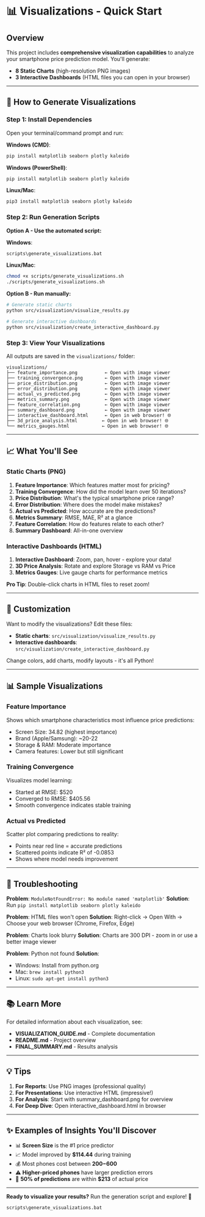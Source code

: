 # 📊 Visualizations - Quick Start

## Overview

This project includes **comprehensive visualization capabilities** to analyze your smartphone price prediction model. You'll generate:

- **8 Static Charts** (high-resolution PNG images)
- **3 Interactive Dashboards** (HTML files you can open in your browser)

---

## 🚀 How to Generate Visualizations

### Step 1: Install Dependencies

Open your terminal/command prompt and run:

**Windows (CMD)**:

```cmd
pip install matplotlib seaborn plotly kaleido
```

**Windows (PowerShell)**:

```powershell
pip install matplotlib seaborn plotly kaleido
```

**Linux/Mac**:

```bash
pip3 install matplotlib seaborn plotly kaleido
```

### Step 2: Run Generation Scripts

**Option A - Use the automated script:**

**Windows**:

```cmd
scripts\generate_visualizations.bat
```

**Linux/Mac**:

```bash
chmod +x scripts/generate_visualizations.sh
./scripts/generate_visualizations.sh
```

**Option B - Run manually:**

```bash
# Generate static charts
python src/visualization/visualize_results.py

# Generate interactive dashboards
python src/visualization/create_interactive_dashboard.py
```

### Step 3: View Your Visualizations

All outputs are saved in the `visualizations/` folder:

```
visualizations/
├── feature_importance.png          ← Open with image viewer
├── training_convergence.png        ← Open with image viewer
├── price_distribution.png          ← Open with image viewer
├── error_distribution.png          ← Open with image viewer
├── actual_vs_predicted.png         ← Open with image viewer
├── metrics_summary.png             ← Open with image viewer
├── feature_correlation.png         ← Open with image viewer
├── summary_dashboard.png           ← Open with image viewer
├── interactive_dashboard.html      ← Open in web browser! 🌐
├── 3d_price_analysis.html         ← Open in web browser! 🌐
└── metrics_gauges.html            ← Open in web browser! 🌐
```

---

## 📈 What You'll See

### Static Charts (PNG)

1. **Feature Importance**: Which features matter most for pricing?
2. **Training Convergence**: How did the model learn over 50 iterations?
3. **Price Distribution**: What's the typical smartphone price range?
4. **Error Distribution**: Where does the model make mistakes?
5. **Actual vs Predicted**: How accurate are the predictions?
6. **Metrics Summary**: RMSE, MAE, R² at a glance
7. **Feature Correlation**: How do features relate to each other?
8. **Summary Dashboard**: All-in-one overview

### Interactive Dashboards (HTML)

1. **Interactive Dashboard**: Zoom, pan, hover - explore your data!
2. **3D Price Analysis**: Rotate and explore Storage vs RAM vs Price
3. **Metrics Gauges**: Live gauge charts for performance metrics

**Pro Tip**: Double-click charts in HTML files to reset zoom!

---

## 🎨 Customization

Want to modify the visualizations? Edit these files:

- **Static charts**: `src/visualization/visualize_results.py`
- **Interactive dashboards**: `src/visualization/create_interactive_dashboard.py`

Change colors, add charts, modify layouts - it's all Python!

---

## 📊 Sample Visualizations

### Feature Importance

Shows which smartphone characteristics most influence price predictions:

- Screen Size: 34.82 (highest importance)
- Brand (Apple/Samsung): ~20-22
- Storage & RAM: Moderate importance
- Camera features: Lower but still significant

### Training Convergence

Visualizes model learning:

- Started at RMSE: $520
- Converged to RMSE: $405.56
- Smooth convergence indicates stable training

### Actual vs Predicted

Scatter plot comparing predictions to reality:

- Points near red line = accurate predictions
- Scattered points indicate R² of -0.0853
- Shows where model needs improvement

---

## 🐛 Troubleshooting

**Problem**: `ModuleNotFoundError: No module named 'matplotlib'`
**Solution**: Run `pip install matplotlib seaborn plotly kaleido`

**Problem**: HTML files won't open
**Solution**: Right-click → Open With → Choose your web browser (Chrome, Firefox, Edge)

**Problem**: Charts look blurry
**Solution**: Charts are 300 DPI - zoom in or use a better image viewer

**Problem**: Python not found
**Solution**:

- Windows: Install from python.org
- Mac: `brew install python3`
- Linux: `sudo apt-get install python3`

---

## 📚 Learn More

For detailed information about each visualization, see:

- **VISUALIZATION_GUIDE.md** - Complete documentation
- **README.md** - Project overview
- **FINAL_SUMMARY.md** - Results analysis

---

## 💡 Tips

1. **For Reports**: Use PNG images (professional quality)
2. **For Presentations**: Use interactive HTML (impressive!)
3. **For Analysis**: Start with summary_dashboard.png for overview
4. **For Deep Dive**: Open interactive_dashboard.html in browser

---

## ✨ Examples of Insights You'll Discover

- 📊 **Screen Size** is the #1 price predictor
- 📈 Model improved by **$114.44** during training
- 💰 Most phones cost between **$200-$600**
- ⚠️ **Higher-priced phones** have larger prediction errors
- 🔄 **50% of predictions** are within **$213** of actual price

---

**Ready to visualize your results?** Run the generation script and explore! 🚀

```cmd
scripts\generate_visualizations.bat
```
